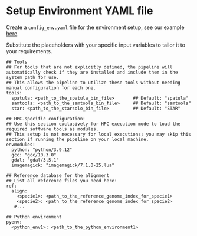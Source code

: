 # Setup Environment YAML file

Create a `config_env.yaml` file for the environment setup, see our example [here](https://github.com/seqscope/NovaScope/blob/main/config_env.yaml).

Substitute the placeholders with your specific input variables to tailor it to your requirements.

```
## Tools 
## For tools that are not explicitly defined, the pipeline will automatically check if they are installed and include them in the system path for use. 
## This allows the pipeline to utilize these tools without needing manual configuration for each one.
tools:
  spatula: <path_to_the_spatula_bin_file> 		## Default: "spatula"
  samtools: <path_to_the_samtools_bin_file>		## Default: "samtools"
  star: <path_to_the_starsolo_bin_file> 		## Default: "STAR"

## HPC-specific configuration:
## Use this section exclusively for HPC execution mode to load the required software tools as modules.
## This setup is not necessary for local executions; you may skip this section if running the pipeline on your local machine.
envmodules:
  python: "python/3.9.12"
  gcc: "gcc/10.3.0"
  gdal: "gdal/3.5.1"
  imagemagick: "imagemagick/7.1.0-25.lua"

## Reference database for the alignment
## List all reference files you need here:
ref:
  align:
    <specie1>: <path_to_the_reference_genome_index_for_specie1>
	<specie2>: <path_to_the_reference_genome_index_for_specie2>
   #...

## Python environment
pyenv:
  <python_env1>: <path_to_the_python_environment1>
```